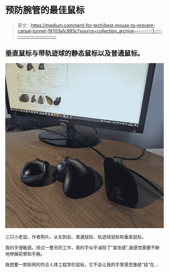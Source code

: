 # 预防腕管的最佳鼠标

> 原文：<https://medium.com/nerd-for-tech/best-mouse-to-prevent-carpal-tunnel-19703a1c993c?source=collection_archive---------1----------------------->

## 垂直鼠标与带轨迹球的静态鼠标以及普通鼠标。

![](img/4eddeb173fa40555a4c78e542d56b426.png)

三只小老鼠。作者照片。从左到右、普通鼠标、轨迹球鼠标和垂直鼠标。

我的手很敏感。经过一整天的工作，我的手似乎减轻了“紧张感”,我感觉需要不断地伸展前臂和手腕。

我想要一款耐用的符合人体工程学的鼠标，它不会让我的手掌感觉像是“挂”在…